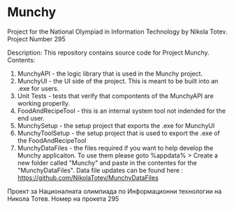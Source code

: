 # Munchy
Project for the National Olympiad in Information Technology by Nikola Totev. Project Number 295

Description: This repository contains source code for Project Munchy.
Contents: 
1. MunchyAPI - the logic library that is used in the Munchy project.
2. MunchyUI - the UI side of the project. This is meant to be built into an .exe for users.
3. Unit Tests - tests that verify that compontents of the MunchyAPI are working properlly.
4. FoodAndRecipeTool - this is an internal system tool not indended for the end user.
5. MunchySetup - the setup project that exports the .exe for MunchyUI
6. MunchyToolSetup - the setup project that is used to export the .exe of the FoodAndRecipeTool
7. MunchyDataFiles - the files required if you want to help develop the Munchy applicaiton. To use them please goto %appdata% > Create a new folder called "Munchy" and paste in the contentes for the "MunchyDataFiles". Data file updates can be found here : https://github.com/NikolaTotev/MunchyDataFiles

Проект за Националната олимпиада по Информационни технологии на Никола Тотев. Номер на прокета 295
